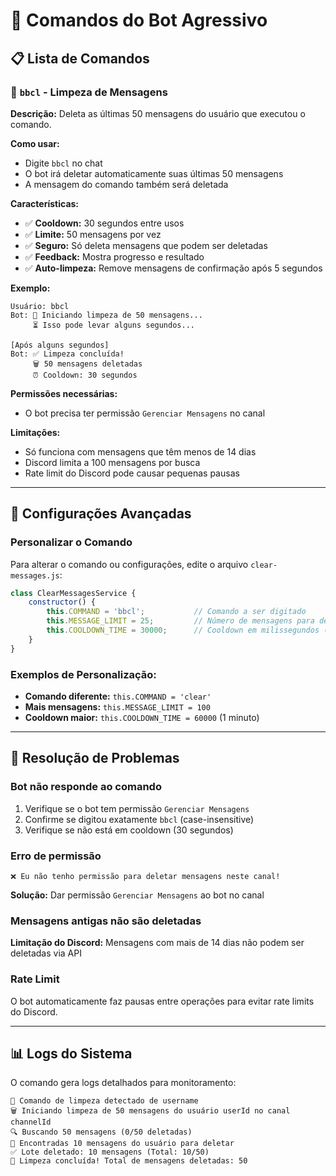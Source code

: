 # 🤖 Comandos do Bot Agressivo

## 📋 Lista de Comandos

### 🧹 `bbcl` - Limpeza de Mensagens
**Descrição:** Deleta as últimas 50 mensagens do usuário que executou o comando.

**Como usar:**
- Digite `bbcl` no chat
- O bot irá deletar automaticamente suas últimas 50 mensagens
- A mensagem do comando também será deletada

**Características:**
- ✅ **Cooldown:** 30 segundos entre usos
- ✅ **Limite:** 50 mensagens por vez
- ✅ **Seguro:** Só deleta mensagens que podem ser deletadas
- ✅ **Feedback:** Mostra progresso e resultado
- ✅ **Auto-limpeza:** Remove mensagens de confirmação após 5 segundos

**Exemplo:**
```
Usuário: bbcl
Bot: 🧹 Iniciando limpeza de 50 mensagens...
     ⏳ Isso pode levar alguns segundos...
     
[Após alguns segundos]
Bot: ✅ Limpeza concluída!
     🗑️ 50 mensagens deletadas
     ⏰ Cooldown: 30 segundos
```

**Permissões necessárias:**
- O bot precisa ter permissão `Gerenciar Mensagens` no canal

**Limitações:**
- Só funciona com mensagens que têm menos de 14 dias
- Discord limita a 100 mensagens por busca
- Rate limit do Discord pode causar pequenas pausas

---

## 🔧 Configurações Avançadas

### Personalizar o Comando
Para alterar o comando ou configurações, edite o arquivo `clear-messages.js`:

```javascript
class ClearMessagesService {
    constructor() {
        this.COMMAND = 'bbcl';           // Comando a ser digitado
        this.MESSAGE_LIMIT = 25;         // Número de mensagens para deletar
        this.COOLDOWN_TIME = 30000;      // Cooldown em milissegundos (30s)
    }
}
```

### Exemplos de Personalização:
- **Comando diferente:** `this.COMMAND = 'clear'`
- **Mais mensagens:** `this.MESSAGE_LIMIT = 100`
- **Cooldown maior:** `this.COOLDOWN_TIME = 60000` (1 minuto)

---

## 🚨 Resolução de Problemas

### Bot não responde ao comando
1. Verifique se o bot tem permissão `Gerenciar Mensagens`
2. Confirme se digitou exatamente `bbcl` (case-insensitive)
3. Verifique se não está em cooldown (30 segundos)

### Erro de permissão
```
❌ Eu não tenho permissão para deletar mensagens neste canal!
```
**Solução:** Dar permissão `Gerenciar Mensagens` ao bot no canal

### Mensagens antigas não são deletadas
**Limitação do Discord:** Mensagens com mais de 14 dias não podem ser deletadas via API

### Rate Limit
O bot automaticamente faz pausas entre operações para evitar rate limits do Discord.

---

## 📊 Logs do Sistema

O comando gera logs detalhados para monitoramento:

```
🧹 Comando de limpeza detectado de username
🗑️ Iniciando limpeza de 50 mensagens do usuário userId no canal channelId
🔍 Buscando 50 mensagens (0/50 deletadas)
🎯 Encontradas 10 mensagens do usuário para deletar
✅ Lote deletado: 10 mensagens (Total: 10/50)
🎉 Limpeza concluída! Total de mensagens deletadas: 50
```
